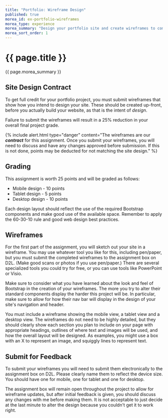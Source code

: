```yaml
---
title: "Portfolio: Wireframe Design"
published: true
morea_id: ex-portfolio-wireframes
morea_type: experience
morea_summary: "Design your portfolio site and create wireframes to communicate the site layout."
morea_sort_order: 1
---
```


# {{ page.title }}
{{ page.morea_summary }}


## Site Design Contract
To get full credit for your portfolio project, you must submit wireframes that show how you intend to design your site.  These should be created up-front, before you actually build your website, as that is the intent of *design*.  

Failure to submit the wireframes will result in a 25% reduction in your overall final project grade.  

{% include alert.html
    type="danger"
    content="The wireframes are our __*contract*__ for this assignment. Once you submit your wireframes, you will need to discuss and have any changes approved before submission.  If this is not done, points may be deducted for not matching the site design."
%}

## Grading
This assignment is worth 25 points and will be graded as follows:

- Mobile design - 10 points
- Tablet design - 5 points
- Desktop design - 10 points

Each design layout should reflect the use of the required Bootstrap components and make good use of the available space.  Remember to apply the 60-30-10 rule and good web design best practices.


## Wireframes
For the first part of the assignment, you will sketch out your site in a wireframe.  You may use whatever tool you like for this, including pen/paper, but you must submit the completed wireframes to the assignment box on D2L.  (Make good scans or photos if you use pen/paper.)  There are several specialized tools you could try for free, or you can use tools like PowerPoint or Visio.

Make sure to consider what you have learned about the look and feel of Bootstrap in the creation of your wireframes. The more you try to alter their standard components display the harder this project will be.  In particular, make sure to allow for how their nav bar will display in the design of your site's navigation and header.

You must include a wireframe showing the mobile view, a tablet view and a desktop view. The wireframes do not need to be highly detailed, but they should clearly show each section you plan to include on your page with appropriate headings, outlines of where text and images will be used, and how the overall layout will be designed.  As examples, you might use a box with an X to represent an image, and squiggly lines to represent text.  


## Submit for Feedback
To submit your wireframes you will need to submit them electronically to the assignment box on D2L. Please clearly name them to reflect the device size.  You should have one for mobile, one for tablet and one for desktop.  

The assignment box will remain open throughout the project to allow for wireframe updates, but after initial feedback is given, you should discuss any changes with me before making them. It is not acceptable to just decide at the last minute to alter the design because you couldn't get it to work right.

